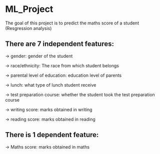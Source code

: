 # ML_Project

The goal of this project is to predict the maths score of a student (Resgression analysis)

## There are 7 independent features:

-> gender: gender of the student

-> race/ethnicity: The race from which student belongs

-> parental level of education: education level of parents

-> lunch: what type of lunch student receive

-> test preparation course: whether the student took the test preparation course

-> writing score: marks obtained in writing

-> reading score: marks obtained in reading 


## There is 1 dependent feature:

-> Maths score: marks obtained in maths 
